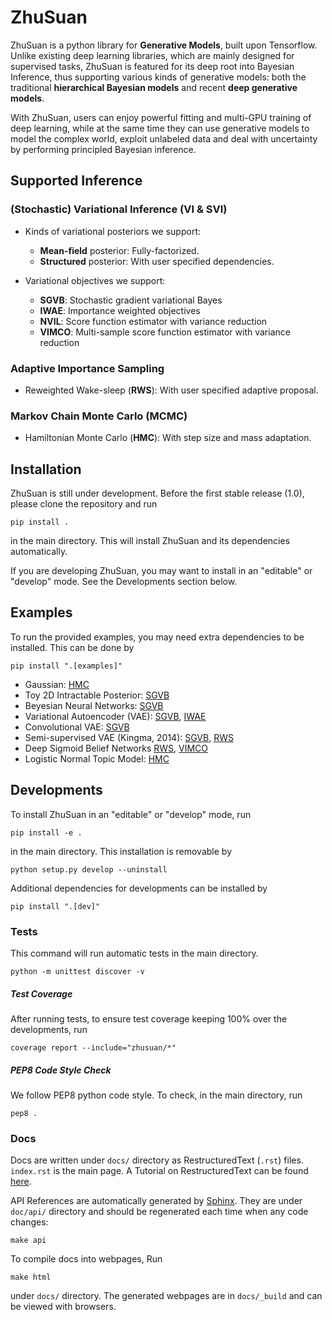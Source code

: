 # ZhuSuan

ZhuSuan is a python	library	for	**Generative Models**, built upon Tensorflow.
Unlike existing deep learning libraries, which are mainly designed for
supervised tasks, ZhuSuan is featured for its deep root into Bayesian
Inference, thus supporting various kinds of generative models: both the
traditional **hierarchical Bayesian models** and recent
**deep generative models**.

With ZhuSuan, users can enjoy powerful fitting and multi-GPU training of deep
learning, while at the same time they can use generative models to model the
complex world, exploit unlabeled data and deal with uncertainty by performing
principled Bayesian inference.

## Supported Inference
### (Stochastic) Variational Inference (VI & SVI)
* Kinds of variational posteriors we support:
  * __Mean-field__ posterior: Fully-factorized.
  * __Structured__ posterior: With user specified dependencies.

* Variational objectives we support:
  * __SGVB__: Stochastic gradient variational Bayes
  * __IWAE__: Importance weighted objectives
  * __NVIL__: Score function estimator with variance reduction
  * __VIMCO__: Multi-sample score function estimator with variance reduction

### Adaptive Importance Sampling
* Reweighted Wake-sleep (__RWS__): With user specified adaptive proposal.

### Markov Chain Monte Carlo (MCMC)
* Hamiltonian Monte Carlo (__HMC__): With step size and mass adaptation.

## Installation

ZhuSuan is still under development. Before the first stable release (1.0),
please clone the repository and run

`pip install .`

in the main directory. This will install ZhuSuan and its dependencies 
automatically. 

If you are developing ZhuSuan, you may want to install in an 
"editable" or "develop" mode. See the Developments section below.

## Examples

To run the provided examples, you may need extra dependencies to be installed.
This can be done by

`pip install ".[examples]"`

* Gaussian: 
[HMC](examples/toy_examples/gaussian.py)
* Toy 2D Intractable Posterior: 
[SGVB](examples/toy_examples/toy2d.py)
* Beyesian Neural Networks: 
[SGVB](examples/bayesian_neural_nets/bayesian_nn.py)
* Variational Autoencoder (VAE): 
[SGVB](examples/variational_autoencoders/vae.py), 
[IWAE](examples/variational_autoencoders/iwae.py)
* Convolutional VAE: 
[SGVB](examples/variational_autoencoders/vae_conv.py)
* Semi-supervised VAE (Kingma, 2014): 
[SGVB](examples/semi_supervised_vae/vae_ssl.py),
[RWS](examples/semi_supervised_vae/vae_ssl_rws.py)
* Deep Sigmoid Belief Networks
[RWS](examples/sigmoid_belief_nets/sbn_rws.py),
[VIMCO](examples/sigmoid_belief_nets/sbn_vimco.py)
* Logistic Normal Topic Model: 
[HMC](examples/topic_models/lntm_mcem.py)

## Developments

To install ZhuSuan in an "editable" or "develop" mode, run

`pip install -e .`

in the main directory. This installation is removable by

`python setup.py develop --uninstall`

Additional dependencies for developments can be installed by

`pip install ".[dev]"`

### Tests
This command will run automatic tests in the main directory.

`python -m unittest discover -v`

##### Test Coverage
After running tests, to ensure test coverage keeping 100% over the 
developments, run

`coverage report --include="zhusuan/*"`

##### PEP8 Code Style Check
We follow PEP8 python code style. To check, in the main directory, run

`pep8 .`

### Docs

Docs are written under `docs/` directory as RestructuredText (`.rst`) files.
`index.rst` is the main page. A Tutorial on RestructuredText can be found 
[here](https://pythonhosted.org/an_example_pypi_project/sphinx.html).

API References are automatically generated by 
[Sphinx](http://www.sphinx-doc.org/en/stable/). They are under `doc/api/` 
directory and should be regenerated each time when any code changes:

`make api`

To compile docs into webpages, Run

`make html`

under `docs/` directory. The generated webpages are in `docs/_build` and
can be viewed with browsers.
